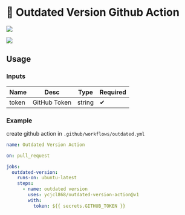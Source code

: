 # 🌈 Outdated Version Github Action

![](https://user-images.githubusercontent.com/13595509/105183580-35b40b80-5ae3-11eb-8e43-b24b9bdcbcb9.png)

![](https://user-images.githubusercontent.com/13595509/105187164-53836f80-5ae7-11eb-9ae9-40cb5044a89e.png)

## Usage

### Inputs

| Name | Desc | Type | Required |
| -- | -- | -- | -- |
| token | GitHub Token | string | ✔ |

### Example

create github action in `.github/workflows/outdated.yml`

```yml
name: Outdated Version Action

on: pull_request

jobs:
  outdated-version:
    runs-on: ubuntu-latest
    steps:
      - name: outdated version
        uses: ycjcl868/outdated-version-action@v1
        with:
          token: ${{ secrets.GITHUB_TOKEN }}
```
